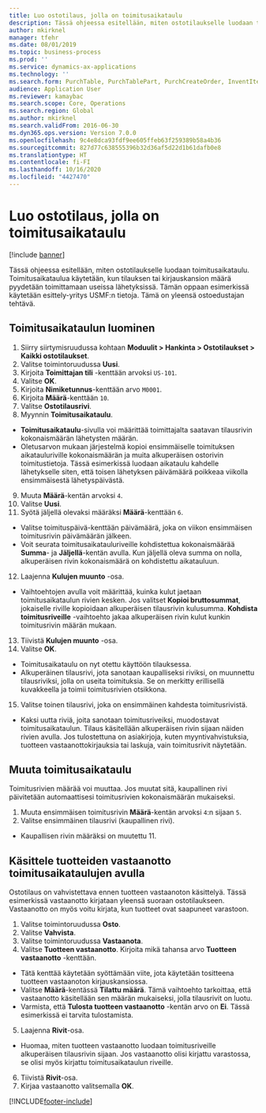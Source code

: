 ```yaml
---
title: Luo ostotilaus, jolla on toimitusaikataulu
description: Tässä ohjeessa esitellään, miten ostotilaukselle luodaan toimitusaikataulu.
author: mkirknel
manager: tfehr
ms.date: 08/01/2019
ms.topic: business-process
ms.prod: ''
ms.service: dynamics-ax-applications
ms.technology: ''
ms.search.form: PurchTable, PurchTablePart, PurchCreateOrder, InventItemIdLookupPurchase, PurchDeliverySchedule, PurchEditLines
audience: Application User
ms.reviewer: kamaybac
ms.search.scope: Core, Operations
ms.search.region: Global
ms.author: mkirknel
ms.search.validFrom: 2016-06-30
ms.dyn365.ops.version: Version 7.0.0
ms.openlocfilehash: 9c4e8dca93fdf9ee605ffeb63f259389b58a4b36
ms.sourcegitcommit: 827d77c638555396b32d36af5d22d1b61dafb0e8
ms.translationtype: HT
ms.contentlocale: fi-FI
ms.lasthandoff: 10/16/2020
ms.locfileid: "4427470"
---
```

# <a name="create-a-purchase-order-with-a-delivery-schedule"></a>Luo ostotilaus, jolla on toimitusaikataulu

[!include [banner](../../includes/banner.md)]

Tässä ohjeessa esitellään, miten ostotilaukselle luodaan toimitusaikataulu. Toimitusaikataulua käytetään, kun tilauksen tai kirjauskansion määrä pyydetään toimittamaan useissa lähetyksissä. Tämän oppaan esimerkissä käytetään esittely-yritys USMF:n tietoja. Tämä on yleensä ostoedustajan tehtävä.

## <a name="create-a-delivery-schedule"></a>Toimitusaikataulun luominen
1. Siirry siirtymisruudussa kohtaan **Moduulit > Hankinta > Ostotilaukset > Kaikki ostotilaukset**.
2. Valitse toimintoruudussa **Uusi**.
3. Kirjoita **Toimittajan tili** -kenttään arvoksi `US-101`.
4. Valitse **OK**.
5. Kirjoita **Nimiketunnus**-kenttään arvo `M0001`.
6. Kirjoita **Määrä**-kenttään `10`.
7. Valitse **Ostotilausrivi**.
8. Myynnin **Toimitusaikataulu**.
- **Toimitusaikataulu**-sivulla voi määrittää toimittajalta saatavan tilausrivin kokonaismäärän lähetysten määrän.  
- Oletusarvon mukaan järjestelmä kopioi ensimmäiselle toimituksen aikatauluriville kokonaismäärän ja muita alkuperäisen ostorivin toimitustietoja. Tässä esimerkissä luodaan aikataulu kahdelle lähetykselle siten, että toisen lähetyksen päivämäärä poikkeaa viikolla ensimmäisestä lähetyspäivästä.  
9. Muuta **Määrä**-kentän arvoksi `4`.
10. Valitse **Uusi**.
11. Syötä jäljellä olevaksi määräksi **Määrä**-kenttään `6`.
- Valitse toimituspäivä-kenttään päivämäärä, joka on viikon ensimmäisen toimitusrivin päivämäärän jälkeen.  
- Voit seurata toimitusaikatauluriveille kohdistettua kokonaismäärää **Summa**- ja **Jäljellä**-kentän avulla. Kun jäljellä oleva summa on nolla, alkuperäisen rivin kokonaismäärä on kohdistettu aikatauluun.  
12. Laajenna **Kulujen muunto** -osa.
- Vaihtoehtojen avulla voit määrittää, kuinka kulut jaetaan toimitusaikataulun rivien kesken. Jos valitset **Kopioi bruttosummat**, jokaiselle riville kopioidaan alkuperäisen tilausrivin kulusumma. **Kohdista toimitusriveille** -vaihtoehto jakaa alkuperäisen rivin kulut kunkin toimitusrivin määrän mukaan.  
13. Tiivistä **Kulujen muunto** -osa.
14. Valitse **OK**.
- Toimitusaikataulu on nyt otettu käyttöön tilauksessa.  
- Alkuperäinen tilausrivi, jota sanotaan kaupalliseksi riviksi, on muunnettu tilausriviksi, jolla on useita toimituksia. Se on merkitty erillisellä kuvakkeella ja toimii toimitusrivien otsikkona.  
15. Valitse toinen tilausrivi, joka on ensimmäinen kahdesta toimitusrivistä.
- Kaksi uutta riviä, joita sanotaan toimitusriveiksi, muodostavat toimitusaikataulun. Tilaus käsitellään alkuperäisen rivin sijaan näiden rivien avulla. Jos tulostettuna on asiakirjoja, kuten myyntivahvistuksia, tuotteen vastaanottokirjauksia tai laskuja, vain toimitusrivit näytetään.  

## <a name="change-the-delivery-schedule"></a>Muuta toimitusaikataulu
Toimitusrivien määrää voi muuttaa. Jos muutat sitä, kaupallinen rivi päivitetään automaattisesi toimitusrivien kokonaismäärän mukaiseksi.  
1. Muuta ensimmäisen toimitusrivin **Määrä**-kentän arvoksi `4`:n sijaan `5`.
2. Valitse ensimmäinen tilausrivi (kaupallinen rivi).  
- Kaupallisen rivin määräksi on muutettu 11.  

## <a name="process-product-receipt-using-delivery-schedules"></a>Käsittele tuotteiden vastaanotto toimitusaikataulujen avulla
Ostotilaus on vahvistettava ennen tuotteen vastaanoton käsittelyä. Tässä esimerkissä vastaanotto kirjataan yleensä suoraan ostotilaukseen. Vastaanotto on myös voitu kirjata, kun tuotteet ovat saapuneet varastoon.  
1. Valitse toimintoruudussa **Osto**.
2. Valitse **Vahvista**.
3. Valitse toimintoruudussa **Vastaanota**.
4. Valitse **Tuotteen vastaanotto**. Kirjoita mikä tahansa arvo **Tuotteen vastaanotto** -kenttään.
- Tätä kenttää käytetään syöttämään viite, jota käytetään tositteena tuotteen vastaanoton kirjauskansiossa.  
- Valitse **Määrä**-kentässä **Tilattu määrä**. Tämä vaihtoehto tarkoittaa, että vastaanotto käsitellään sen määrän mukaiseksi, jolla tilausrivit on luotu.  
- Varmista, että **Tulosta tuotteen vastaanotto** -kentän arvo on **Ei**. Tässä esimerkissä ei tarvita tulostamista.  
5. Laajenna **Rivit**-osa.
- Huomaa, miten tuotteen vastaanotto luodaan toimitusriveille alkuperäisen tilausrivin sijaan. Jos vastaanotto olisi kirjattu varastossa, se olisi myös kirjattu toimitusaikataulun riveille.  
6. Tiivistä **Rivit**-osa.
7. Kirjaa vastaanotto valitsemalla **OK**.



[!INCLUDE[footer-include](../../../includes/footer-banner.md)]